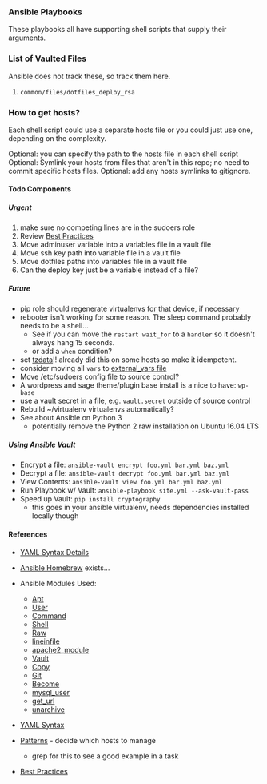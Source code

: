 
### Ansible Playbooks

These playbooks all have supporting shell scripts that supply their arguments.


### List of Vaulted Files

Ansible does not track these, so track them here.

1. `common/files/dotfiles_deploy_rsa`


### How to get hosts?

Each shell script could use a separate hosts file or you could just use one, depending on the complexity. 

Optional: you can specify the path to the hosts file in each shell script
Optional: Symlink your hosts from files that aren't in this repo; no need to commit specific hosts files.
Optional: add any hosts symlinks to gitignore.


#### Todo Components


##### Urgent

1. make sure no competing lines are in the sudoers role
1. Review [Best Practices](http://docs.ansible.com/ansible/playbooks_best_practices.html)
1. Move adminuser variable into a variables file in a vault file
1. Move ssh key path into variable file in a vault file
1. Move dotfiles paths into variables file in a vault file
1. Can the deploy key just be a variable instead of a file?


##### Future

- pip role should regenerate virtualenvs for that device, if necessary
- rebooter isn't working for some reason. The sleep command probably needs to be a shell...
    - See if you can move the `restart wait_for` to a `handler` so it doesn't always hang 15 seconds.
    - or add a `when` condition?
- set [tzdata](https://gist.github.com/jerm/fc7f33f6a6d6534f6fde)!! already did this on some hosts so make it idempotent.
- consider moving all `vars` to [external_vars file](http://docs.ansible.com/ansible/playbooks_variables.html#variable-file-separation)
- Move /etc/sudoers config file to source control?
- A wordpress and sage theme/plugin base install is a nice to have: `wp-base`
- use a vault secret in a file, e.g. `vault.secret` outside of source control
- Rebuild ~/virtualenv virtualenvs automatically?
- See about Ansible on Python 3
    - potentially remove the Python 2 raw installation on Ubuntu 16.04 LTS


##### Using Ansible Vault

- Encrypt a file: `ansible-vault encrypt foo.yml bar.yml baz.yml`
- Decrypt a file: `ansible-vault decrypt foo.yml bar.yml baz.yml`
- View Contents: `ansible-vault view foo.yml bar.yml baz.yml`
- Run Playbook w/ Vault: `ansible-playbook site.yml --ask-vault-pass`
- Speed up Vault: `pip install cryptography`
    - this goes in your ansible virtualenv, needs dependencies installed locally though 


#### References

- [YAML Syntax Details](http://docs.ansible.com/ansible/YAMLSyntax.html)

- [Ansible Homebrew](http://docs.ansible.com/ansible/homebrew_module.html) exists...

- Ansible Modules Used:
    - [Apt](http://docs.ansible.com/ansible/apt_module.html)
    - [User](http://docs.ansible.com/ansible/user_module.html)
    - [Command](http://docs.ansible.com/ansible/command_module.html#command)
    - [Shell](http://docs.ansible.com/ansible/shell_module.html)
    - [Raw](http://docs.ansible.com/ansible/raw_module.html)
    - [lineinfile](http://docs.ansible.com/ansible/lineinfile_module.html)
    - [apache2_module](http://docs.ansible.com/ansible/apache2_module_module.html)
    - [Vault](http://docs.ansible.com/ansible/playbooks_vault.html)
    - [Copy](http://docs.ansible.com/ansible/copy_module.html)
    - [Git](http://docs.ansible.com/ansible/git_module.html)
    - [Become](http://docs.ansible.com/ansible/become.html)
    - [mysql_user](http://docs.ansible.com/ansible/mysql_user_module.html)
    - [get_url](http://docs.ansible.com/ansible/get_url_module.html)
    - [unarchive](http://docs.ansible.com/ansible/unarchive_module.html)

- [YAML Syntax](http://docs.ansible.com/ansible/YAMLSyntax.html)
- [Patterns](http://docs.ansible.com/ansible/intro_patterns.html) - decide which hosts to manage
    - grep for this to see a good example in a task
- [Best Practices](http://docs.ansible.com/ansible/playbooks_best_practices.html)
